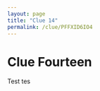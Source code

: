 ```yaml
---
layout: page
title: "Clue 14"
permalink: /clue/PFFXID6IO4
---
```


# Clue Fourteen

Test tes